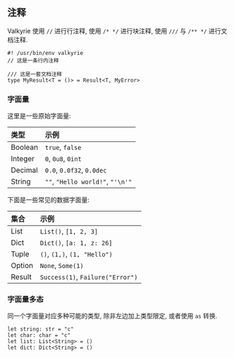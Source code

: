 ## 注释

Valkyrie 使用 `//` 进行行注释, 使用 `/* */` 进行块注释, 使用 `///` 与 `/** */` 进行文档注释.

```valkyrie
#! /usr/bin/env valkyrie
// 这是一条行内注释

/// 这是一套文档注释
type MyResult<T = ()> = Result<T, MyError>
```

### 字面量

这里是一些原始字面量:

| 类型      | 示例                               |
|:--------|:---------------------------------|
| Boolean | `true`, `false`                  |
| Integer | `0`, `0u8`, `0int`               |
| Decimal | `0.0`, `0.0f32`, `0.0dec`        |
| String  | `""`, `"Hello world!"`, `"'\n'"` |

下面是一些常见的数据字面量:

| 集合     | 示例                               |
|:-------|:---------------------------------|
| List   | `List()`, `[1, 2, 3]`            |
| Dict   | `Dict()`, `[a: 1, z: 26]`        |
| Tuple  | `()`, `(1,)`,  `(1, "Hello")`    |
| Option | `None`, `Some(1)`                |
| Result | `Success(1)`, `Failure("Error")` |


### 字面量多态

同一个字面量对应多种可能的类型, 除非左边加上类型限定, 或者使用 `as` 转换.

```valkyrie
let string: str = "c"
let char: char = "c"
let list: List<String> = ()
let dict: Dict<String> = ()
```

